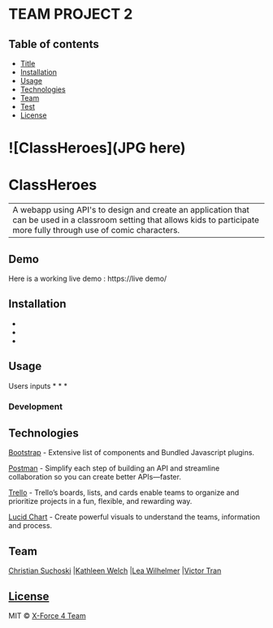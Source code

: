 
# TEAM PROJECT 2 


## Table of contents
* [Title](#Title)
* [Installation](#Installation)
* [Usage](#Usage)
* [Technologies](#Technologies)
* [Team](#Team)
* [Test](#Test)
* [License](#License)


# ![ClassHeroes](JPG here)
# ClassHeroes
<table>
<tr>
<td>
  A webapp using  API's to design and create an application that can be used in a classroom setting that allows kids to participate more fully through use of comic characters.
</tr>
</table>


## Demo
Here is a working live demo :  https://live demo/


## Installation
* 
* 
* 

## Usage
Users inputs 
* 
* 
* 

### Development





## Technologies

 [Bootstrap](http://getbootstrap.com/) - Extensive list of components and  Bundled Javascript plugins.
 
 [Postman](https://www.postman.com/) - Simplify each step of building an API and streamline collaboration so you can create better APIs—faster.
 
 [Trello](https://trello.com/en-US) - Trello’s boards, lists, and cards enable teams to organize and prioritize projects in a fun, flexible, and rewarding way.
 
 [Lucid Chart](https://www.lucidchart.com/pages/) - Create powerful visuals to understand the teams, information and process.



## Team

[Christian Suchoski](https://github.com/Huski82) |[Kathleen Welch](https://github.com/ktywelch) |[Lea Wilhelmer](https://github.com/leawilhelmer) |[Victor Tran](https://github.com/Victortran415)

## [License]()

MIT © [X-Force 4 Team](https://github.com/)